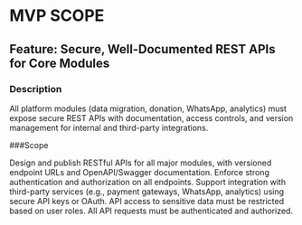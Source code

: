 # MVP SCOPE
## Feature: Secure, Well-Documented REST APIs for Core Modules

### Description 

 All platform modules (data migration, donation, WhatsApp, analytics) must expose secure REST APIs with documentation, access controls, and version management for internal and third-party integrations.

 ###Scope 

 Design and publish RESTful APIs for all major modules, with versioned endpoint URLs and OpenAPI/Swagger documentation. Enforce strong authentication and authorization on all endpoints. Support integration with third-party services (e.g., payment gateways, WhatsApp, analytics) using secure API keys or OAuth. API access to sensitive data must be restricted based on user roles. All API requests must be authenticated and authorized.